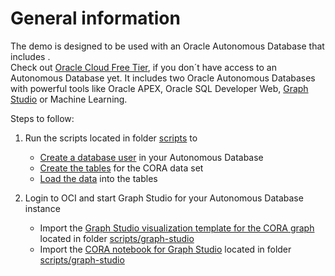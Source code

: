 # General information

The demo is designed to be used with an Oracle Autonomous Database that includes .  
Check out [Oracle Cloud Free Tier](https://www.oracle.com/cloud/free/), if you don´t have access to an Autonomous Database yet. It includes two Oracle Autonomous Databases with powerful tools like Oracle APEX, Oracle SQL Developer Web, [Graph Studio](https://www.oracle.com/database/graph/graph-faq/) or Machine Learning.

Steps to follow:

1. Run the scripts located in folder [scripts](https://github.com/karinpatenge/property-graph/tree/main/CORA%20dataset%20example/scripts/database) to

    * [Create a database user](https://github.com/karinpatenge/property-graph/blob/main/CORA%20dataset%20example/scripts/database/00_create_database_user.sql) in your Autonomous Database
    * [Create the tables](https://github.com/karinpatenge/property-graph/blob/main/CORA%20dataset%20example/scripts/database/01_create_data_set_tables.sql) for the CORA data set
    * [Load the data](https://github.com/karinpatenge/property-graph/blob/main/CORA%20dataset%20example/scripts/database/02_load_modified_data_set.sql) into the tables

2. Login to OCI and start Graph Studio for your Autonomous Database instance

    * Import the [Graph Studio visualization template for the CORA graph](https://github.com/karinpatenge/property-graph/blob/main/CORA%20dataset%20example/scripts/graph_studio/graphstudio_cora_graphml_notebook_template.json) located in folder [scripts/graph-studio](https://github.com/karinpatenge/property-graph/tree/main/CORA%20dataset%20example/scripts/graph_studio)
    * Import the [CORA notebook for Graph Studio](https://github.com/karinpatenge/property-graph/blob/main/CORA%20dataset%20example/scripts/graph_studio/graphstudio_cora_graphml_notebook.dsnb) located in folder [scripts/graph-studio](https://github.com/karinpatenge/property-graph/tree/main/CORA%20dataset%20example/scripts/graph_studio)
